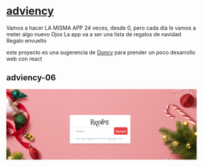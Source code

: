 # [adviency](https://twitter.com/goncy/status/1466050967808401409)

Vamos a hacer LA MISMA APP 24 veces, desde 0, pero cada día le vamos a meter algo nuevo Ojos
La app va a ser una lista de regalos de navidad Regalo envuelto 

este proyecto es una sugerencia de [Goncy](https://github.com/goncy)  para prender un poco desarrollo web con react

## adviency-06
![adviency-01](./doc/img1.png)